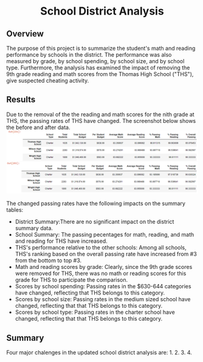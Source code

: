 <h1 align="center">School District Analysis</h1>

## Overview
The purpose of this project is to summarize the student's math and reading performance by schools in the district. The performance was also measured by grade, by school spending, by school size, and by school type. Furthermore, the analysis has examined the impact of removing the 9th grade reading and math scores from the Thomas High School ("THS"), give suspected cheating activity. 

## Results
Due to the removal of the the reading and math scores for the nith grade at THS, the passing rates of THS have changed. The screenshot below shows the before and after data. 
![](https://github.com/lu-chang-axonic/School_District_Analysis/blob/main/THS%20Before.PNG)
![](https://github.com/lu-chang-axonic/School_District_Analysis/blob/main/THS%20After.PNG)

The changed passing rates have the following impacts on the summary tables:

* District Summary:There are no significant impact on the district summary data.
* School Summary: The passing pecentages for math, reading, and math and reading for THS have increased.
* THS's performance relative to the other schools: Among all schools, THS's ranking based on the overall passing rate have increased from #3 from the bottom to top #3.
* Math and reading scores by grade: Clearly, since the 9th grade scores were removed for THS, there was no math or reading scores for this grade for THS to participate the comparison.
* Scores by school spending: Passing rates in the $630-644 categories have changed, reflecting that THS belongs to this category. 
* Scores by school size: Passing rates in the medium sized school have changed, reflecting that that THS belongs to this category. 
* Scores by school type: Passing rates in the charter school have changed, reflecting that that THS belongs to this category.



## Summary
Four major chalenges in the updated school district analysis are:
1.
2.
3.
4.
